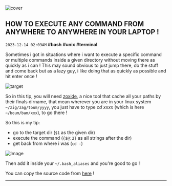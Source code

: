 ![cover](https://dev-to-uploads.s3.amazonaws.com/uploads/articles/uu6pc0ipayoog1316pli.jpg)

## HOW TO EXECUTE ANY COMMAND FROM ANYWHERE TO ANYWHERE IN YOUR LAPTOP !
`2023-12-14 02:03AM` **#bash** **#unix** **#terminal**

Sometimes i got in situations where i want to execute a specific command or multiple commands inside a given directory without moving there as quickly as i can !
This may sound obvious to just jump there, do the stuff and come back but as a lazy guy, i like doing that as quickly as possible and hit enter once !

![target](https://dev-to-uploads.s3.amazonaws.com/uploads/articles/xxpojlupfhlk96l544mc.png)

So in this tip, you will need [zoxide](https://github.com/ajeetdsouza/zoxide), a nice tool that cache all your paths by their finals dirname, that mean wherever you are in your linux system `~/zig/zag/toum/yyyy`, you just have to type *cd xxxx* (which is here `~/boum/bam/xxx`), to go there !

So this is my tip:
- go to the target dir (`$1` as the given dir)
- execute the command (`{$@:2}` as all strings after the dir)
- get back from where i was (`cd -`)

![Image](https://dev-to-uploads.s3.amazonaws.com/uploads/articles/ie9fgl7nm3okmqygtkpf.jpg)

Then add it inside your `~/.bash_aliases` and you're good to go !

You can copy the source code from [here](https://gist.github.com/Sanix-Darker/27a0cb536b9c2ec7f29f93c70b942785) !

-----------
